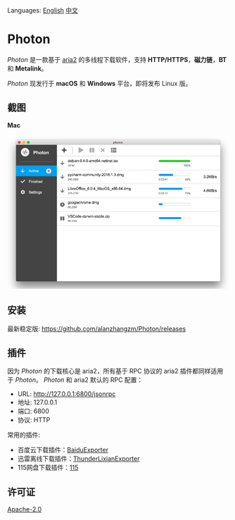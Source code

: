 Languages: [English](https://github.com/alanzhangzm/Photon) [中文](https://github.com/alanzhangzm/Photon/blob/master/README.zh-cn.md)

# Photon

*Photon* 是一款基于 [aria2](https://github.com/aria2/aria2) 的多线程下载软件，支持 **HTTP/HTTPS**，**磁力链**，**BT** 和 **Metalink**。

*Photon* 现发行于 **macOS** 和 **Windows** 平台，即将发布 Linux 版。


## 截图

**Mac**

![mac](screenshot/mac.png)


## 安装

最新稳定版: https://github.com/alanzhangzm/Photon/releases


## 插件

因为 *Photon* 的下载核心是 aria2，所有基于 RPC 协议的 aria2 插件都同样适用于 *Photon*。
*Photon* 和 aria2 默认的 RPC 配置：
- URL: http://127.0.0.1:6800/jsonrpc
- 地址: 127.0.0.1
- 端口: 6800
- 协议: HTTP

常用的插件:
- 百度云下载插件：[BaiduExporter](https://github.com/acgotaku/BaiduExporter)
- 迅雷离线下载插件：[ThunderLixianExporter](https://github.com/binux/ThunderLixianExporter)
- 115网盘下载插件：[115](https://github.com/acgotaku/115)

## 许可证
[Apache-2.0](https://github.com/alanzhangzm/Photon/blob/master/LICENSE)

